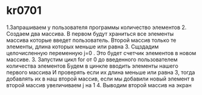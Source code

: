 # kr0701
1.Запрашиваем у пользователя программы количество элементов 
2. Создаем два массива. В первом будут храниться все элементы массива которые введет пользователь. Второй массив только те элементы, длина которых меньше или равна 3.
Сщздадим целочисленную переменную j=0 . Это будет счетчик элементов в новом массиве.
3. Запустим цикл for от 0 до введенного пользователем количества элементов 
Будем в цинкле вводить элементы нашего первого массива 
И проверять если их длина меньше или равна 3, тогда добавлять их в наш второй массив, если мы добавили новый элемент в второй массив увеличиваем j на 1
4. Выводим второй массив на экран 
